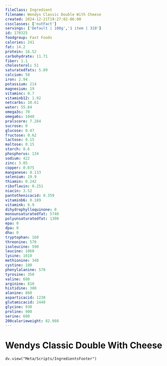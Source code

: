 ```yaml
---
fileClass: Ingredient
filename: Wendys Classic Double With Cheese
created: 2024-12-21T19:27:02-06:00
cssclasses: ['nutFact']
servings: ['Default | 100g','1 item | 310']
id: 170325
foodgroup: Fast Foods
calories: 241
fat: 14.2
protein: 16.52
carbohydrate: 11.71
fiber: 1.1
cholesterol: 51
saturatedfats: 5.89
calcium: 58
iron: 2.94
potassium: 214
magnesium: 19
vitaminc: 0.7
vitaminb12: 1.92
netcarbs: 10.61
water: 55.84
omega3s: 70
omega6s: 1040
pralscore: 7.284
sucrose: 0
glucose: 0.47
fructose: 0.62
lactose: 0.15
maltose: 0.15
starch: 8.6
phosphorus: 134
sodium: 422
zinc: 3.05
copper: 0.075
manganese: 0.133
selenium: 19.9
thiamin: 0.242
riboflavin: 0.251
niacin: 3.52
pantothenicacid: 0.359
vitaminb6: 0.189
vitamink: 6.9
dihydrophylloquinone: 0
monounsaturatedfat: 5740
polyunsaturatedfat: 1300
epa: 0
dpa: 0
dha: 0
tryptophan: 160
threonine: 570
isoleucine: 590
leucine: 1060
lysine: 1010
methionine: 340
cystine: 180
phenylalanine: 570
tyrosine: 350
valine: 680
arginine: 810
histidine: 380
alanine: 860
asparticacid: 1230
glutamicacid: 2440
glycine: 930
proline: 900
serine: 600
200calorieweight: 82.988
---
```


# Wendys Classic Double With Cheese

```dataviewjs
dv.view("Meta/Scripts/IngredientsFooter")
```